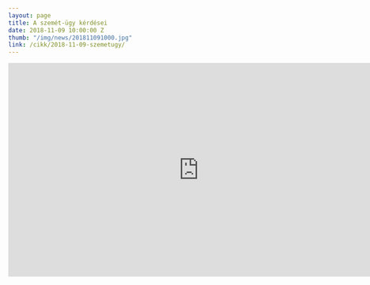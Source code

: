 ```yaml
---
layout: page
title: A szemét-ügy kérdései
date: 2018-11-09 10:00:00 Z
thumb: "/img/news/201811091000.jpg"
link: /cikk/2018-11-09-szemetugy/
---
```

<iframe width="770" height="433" src="https://www.youtube.com/embed/1w8yC7vFiWs" frameborder="0" allowfullscreen></iframe>